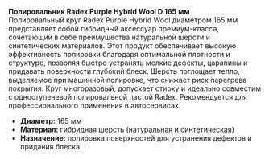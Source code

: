 **Полировальник Radex Purple Hybrid Wool D 165 мм**  
Полировальный круг Radex Purple Hybrid Wool диаметром 165 мм представляет собой гибридный аксессуар премиум-класса, сочетающий в себе преимущества натуральной шерсти и синтетических материалов. Этот продукт обеспечивает высокую эффективность полировки благодаря оптимальной плотности и структуре, позволяя быстро устранять мелкие дефекты, царапины и придавать поверхности глубокий блеск. Шерсть поглощает тепло, выделяемое при машинной полировке, что снижает риск перегрева покрытия. Круг многоразовый, допускает стирку и идеально совместим с одноступеневой полировальной пастой Radex. Рекомендуется для профессионального применения в автосервисах.  
- **Диаметр:** 165 мм  
- **Материал:** гибридная шерсть (натуральная и синтетическая)  
- **Назначение:** полировка поверхностей для устранения дефектов и придания блеска  


